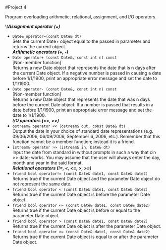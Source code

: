 #Project 4

Program overloading arithmetic, relational, assignment, and I/O operators.

\t***Assignment operator (=)***   
* `Date& operator=(const Date& dt)`   
Sets the current Date+ object equal to the passed in parameter and returns the current object.   
***Arithmetic operators (+, -)***
* `Date operator+ (const Date&, const int n) const`   
[Non-member function]   
Returns a new Date object that represents the date that is n days after the current Date object. If a negative number is passed in causing a date before 1/1/1900, print an appropriate error message and set the date to 1/1/1900.   
* `Date operator- (const Date&, const int n) const`   
[Non-member function]   
Returns a new Date object that represents the date that was n days before the current Date object. If a number is passed that results in a date before 1/1/1900, print an appropriate error message and set the date to 1/1/1900.   
***I/O operators (<<, >>)***   
* `ostream& operator << (ostream& out, const Date& dt)`   
Output the date in your choice of standard date representations (e.g. 09/06/2006, 06/09/2006, September 6, 2006, etc.). Remember that this function cannot be a member function; instead it is a friend.   
* `istream& operator >> (istream& in, Date& dt)`   
Input the date from standard in without prompts in such a way that cin >> date; works. You may assume that the user will always enter the day, month and year in the said format.   
***Relational operators (!=, <, <=, >, >=)***
* `friend bool operator!= (const Date& date1, const Date& date2)`   
Returns true if the current Date object and the parameter Date object do not represent the same date.   
* `friend bool operator < (const Date& date1, const Date& date2)`   
Returns true if the current Date object is before the parameter Date object.   
* `friend bool operator <= (const Date& date1, const Date& date2)`   
Returns true if the current Date object is before or equal to the parameter Date object.   
* `friend bool operator > (const Date& date1, const Date& date2)`   
Returns true if the current Date object is after the parameter Date object.   
* `friend bool operator >= (const Date& date1, const Date& date2)`   
Returns true if the current Date object is equal to or after the parameter Date object.   
